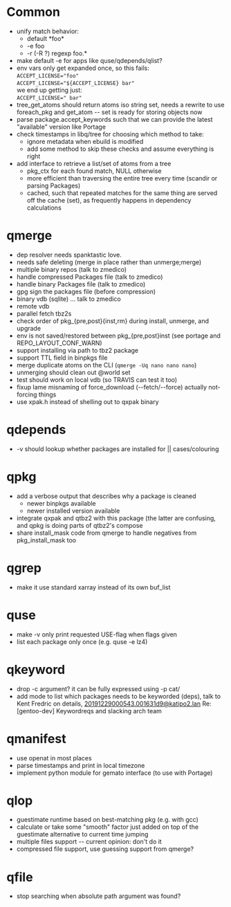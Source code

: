 # Common
- unify match behavior:
	- default \*foo\*
	- -e foo
	- -r (-R ?) regexp foo.\*
- make default -e for apps like quse/qdepends/qlist?
- env vars only get expanded once, so this fails:<br>
  `ACCEPT_LICENSE="foo"`<br>
  `ACCEPT_LICENSE="${ACCEPT_LICENSE} bar"`<br>
  we end up getting just:<br>
  `ACCEPT_LICENSE=" bar"`
- tree\_get\_atoms should return atoms iso string set, needs a rewrite
  to use foreach\_pkg and get\_atom -- set is ready for storing objects
  now
- parse package.accept\_keywords such that we can provide the latest
  "available" version like Portage
- check timestamps in libq/tree for choosing which method to take:
	- ignore metadata when ebuild is modified
	- add some method to skip these checks and assume everything is right
- add interface to retrieve a list/set of atoms from a tree
  - pkg\_ctx for each found match, NULL otherwise
  - more efficient than traversing the entire tree every time (scandir
    or parsing Packages)
  - cached, such that repeated matches for the same thing are served off
    the cache (set), as frequently happens in dependency calculations

# qmerge
- dep resolver needs spanktastic love.
- needs safe deleting (merge in place rather than unmerge;merge)
- multiple binary repos (talk to zmedico)
- handle compressed Packages file (talk to zmedico)
- handle binary Packages file (talk to zmedico)
- gpg sign the packages file (before compression)
- binary vdb (sqlite) ... talk to zmedico
- remote vdb
- parallel fetch tbz2s
- check order of pkg\_{pre,post}{inst,rm} during install, unmerge, and upgrade
- env is not saved/restored between pkg\_{pre,post}inst (see portage and REPO\_LAYOUT\_CONF\_WARN)
- support installing via path to tbz2 package
- support TTL field in binpkgs file
- merge duplicate atoms on the CLI (`qmerge -Uq nano nano nano`)
- unmerging should clean out @world set
- test should work on local vdb (so TRAVIS can test it too)
- fixup lame misnaming of force\_download (--fetch/--force) actually
  not-forcing things
- use xpak.h instead of shelling out to qxpak binary

# qdepends
- -v should lookup whether packages are installed for || cases/colouring

# qpkg
- add a verbose output that describes why a package is cleaned
	- newer binpkgs available
	- newer installed version available
- integrate qxpak and qtbz2 with this package (the latter are confusing,
  and qpkg is doing parts of qtbz2's compose
- share install\_mask code from qmerge to handle negatives from
  pkg\_install\_mask too

# qgrep
- make it use standard xarray instead of its own buf\_list

# quse
- make -v only print requested USE-flag when flags given
- list each package only once (e.g. quse -e lz4)

# qkeyword
- drop -c argument? it can be fully expressed using -p cat/
- add mode to list which packages needs to be keyworded (deps), talk to
  Kent Fredric on details, 20191229000543.001631d9@katipo2.lan
  Re: [gentoo-dev] Keywordreqs and slacking arch team

# qmanifest
- use openat in most places
- parse timestamps and print in local timezone
- implement python module for gemato interface (to use with Portage)

# qlop
- guestimate runtime based on best-matching pkg (e.g. with gcc)
- calculate or take some "smooth" factor just added on top of the
  guestimate alternative to current time jumping
- multiple files support -- current opinion: don't do it
- compressed file support, use guessing support from qmerge?

# qfile
- stop searching when absolute path argument was found?
